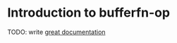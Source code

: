 # Introduction to bufferfn-op

TODO: write [great documentation](http://jacobian.org/writing/great-documentation/what-to-write/)
